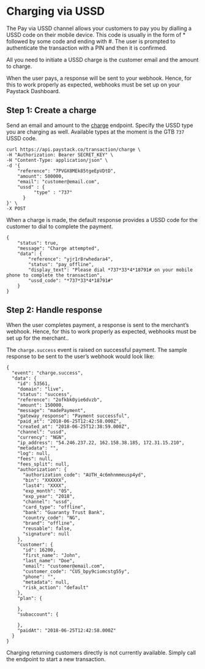 # Charging via USSD

The Pay via USSD channel allows your customers to pay you by dialling a USSD code on their mobile device. This code is usually in the form of * followed by some code and ending with #. The user is prompted to authenticate the transaction with a PIN and then it is confirmed.

All you need to initiate a USSD charge is the customer email and the amount to charge.  

When the user pays, a response will be sent to your webhook. Hence, for this to work properly as expected, webhooks must be set up on your Paystack Dashboard.

## Step 1: Create a charge

Send an email and amount to the [charge](https://developers.paystack.co/v2.0/reference#charge) endpoint. Specify the USSD type you are charging as well. Available types at the moment is the GTB `737` USSD code.

```
curl https://api.paystack.co/transaction/charge \
-H "Authorization: Bearer SECRET_KEY" \
-H "Content-Type: application/json" \
-d '{
    "reference": "7PVGX8MEk85tgeEpVDtD", 
    "amount": 500000, 
    "email": "customer@email.com",
    "ussd" : {
          "type" : "737"
      }
}' \
-X POST
```

When a charge is made, the default response provides a USSD code for the customer to dial to complete the payment.

```
{
    "status": true,
    "message": "Charge attempted",
    "data": {
        "reference": "yjr1r8rwhedara4",
        "status": "pay_offline",
        "display_text": "Please dial *737*33*4*18791# on your mobile phone to complete the transaction",
        "ussd_code": "*737*33*4*18791#"
    }
}
```
## Step 2: Handle response

When the user completes payment, a response is sent to the merchant’s webhook. Hence, for this to work properly as expected, webhooks must be set up for the merchant..

The `charge.success` event is raised on successful payment. The sample response to be sent to the user’s webhook would look like:

```
{
  "event": "charge.success",
  "data": {
    "id": 53561,
    "domain": "live",
    "status": "success",
    "reference": "2ofkbk0yie6dvzb",
    "amount": 150000,
    "message": "madePayment",
    "gateway_response": "Payment successful",
    "paid_at": "2018-06-25T12:42:58.000Z",
    "created_at": "2018-06-25T12:38:59.000Z",
    "channel": "ussd",
    "currency": "NGN",
    "ip_address": "54.246.237.22, 162.158.38.185, 172.31.15.210",
    "metadata": "",
    "log": null,
    "fees": null,
    "fees_split": null,
    "authorization": {
      "authorization_code": "AUTH_4c6mhnmmeusp4yd",
      "bin": "XXXXXX",
      "last4": "XXXX",
      "exp_month": "05",
      "exp_year": "2018",
      "channel": "ussd",
      "card_type": "offline",
      "bank": "Guaranty Trust Bank",
      "country_code": "NG",
      "brand": "offline",
      "reusable": false,
      "signature": null
    },
    "customer": {
      "id": 16200,
      "first_name": "John",
      "last_name": "Doe",
      "email": "customer@email.com",
      "customer_code": "CUS_bpy9ciomcstg55y",
      "phone": "",
      "metadata": null,
      "risk_action": "default"
    },
    "plan": {
      
    },
    "subaccount": {
      
    },
    "paidAt": "2018-06-25T12:42:58.000Z"
  }
}
```

Charging returning customers directly is not currently available. Simply call the endpoint to start a new transaction.